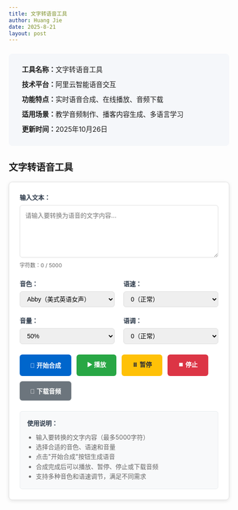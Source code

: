 ```yaml
---
title: 文字转语音工具
author: Huang Jie
date: 2025-8-21
layout: post
---
```


<script src="/class/assets/nls.js"></script>

<!-- 工具简介区块 -->
<div style="background:#f5f7fa; border-radius:8px; padding:20px 30px; margin:24px 0 32px 0; font-size:1.1em; line-height:2.2;">
<strong>工具名称：</strong>文字转语音工具<br>
<strong>技术平台：</strong>阿里云智能语音交互<br>
<strong>功能特点：</strong>实时语音合成、在线播放、音频下载<br>
<strong>适用场景：</strong>教学音频制作、播客内容生成、多语言学习<br>
<strong>更新时间：</strong>2025年10月26日
</div>


<!-- 文字转语音工具界面 -->
## 文字转语音工具

<div style="background:#fff; border:1px solid #e0e0e0; border-radius:8px; padding:24px; margin:20px 0; box-shadow:0 2px 8px rgba(0,0,0,0.1);">

<!-- 输入区域 -->
<div style="margin-bottom:24px;">
  <label for="textInput" style="display:block; font-weight:bold; margin-bottom:8px; color:#2d3a4a;">输入文本：</label>
  <textarea id="textInput" placeholder="请输入要转换为语音的文字内容..." style="width:100%; height:120px; padding:12px; border:1px solid #ddd; border-radius:6px; font-size:14px; line-height:1.5; resize:vertical; font-family:inherit;"></textarea>
  <div style="margin-top:8px; font-size:12px; color:#666;">
    字符数：<span id="charCount">0</span> / 5000
  </div>
</div>

<!-- 语音设置区域 -->
<div style="display:flex; gap:20px; margin-bottom:24px; flex-wrap:wrap;">
   <div style="flex:1; min-width:200px;">
     <label for="voiceSelect" style="display:block; font-weight:bold; margin-bottom:8px; color:#2d3a4a;">音色：</label>
     <select id="voiceSelect" style="width:100%; padding:8px 12px; border:1px solid #ddd; border-radius:6px; font-size:14px;">
       <option value="Abby" selected>Abby（美式英语女声）</option>
       <option value="Andy">Andy（美式英语男声）</option>
       <option value="William">William（英式英语男声）</option>
       <option value="Lydia">Lydia（美式英语女声）</option>
       <option value="Emma">Emma（英式英语女声）</option>
       <option value="Sophia">Sophia（美式英语女声）</option>
       <option value="Olivia">Olivia（美式英语女声）</option>
       <option value="Isabella">Isabella（美式英语女声）</option>
       <option value="Ava">Ava（美式英语女声）</option>
       <option value="Mia">Mia（美式英语女声）</option>
     </select>
   </div>
  
  <div style="flex:1; min-width:200px;">
    <label for="speedSelect" style="display:block; font-weight:bold; margin-bottom:8px; color:#2d3a4a;">语速：</label>
     <select id="speedSelect" style="width:100%; padding:8px 12px; border:1px solid #ddd; border-radius:6px; font-size:14px;">
       <option value="-500">-500（很慢）</option>
       <option value="-200">-200（较慢）</option>
       <option value="0" selected>0（正常）</option>
       <option value="200">200（较快）</option>
       <option value="500">500（很快）</option>
     </select>
  </div>
  
   <div style="flex:1; min-width:200px;">
     <label for="volumeSelect" style="display:block; font-weight:bold; margin-bottom:8px; color:#2d3a4a;">音量：</label>
     <select id="volumeSelect" style="width:100%; padding:8px 12px; border:1px solid #ddd; border-radius:6px; font-size:14px;">
       <option value="10">10%</option>
       <option value="30">30%</option>
       <option value="50" selected>50%</option>
       <option value="70">70%</option>
       <option value="100">100%</option>
     </select>
   </div>
   
   <div style="flex:1; min-width:200px;">
     <label for="pitchSelect" style="display:block; font-weight:bold; margin-bottom:8px; color:#2d3a4a;">语调：</label>
     <select id="pitchSelect" style="width:100%; padding:8px 12px; border:1px solid #ddd; border-radius:6px; font-size:14px;">
       <option value="-500">-500（很低）</option>
       <option value="-200">-200（较低）</option>
       <option value="0" selected>0（正常）</option>
       <option value="200">200（较高）</option>
       <option value="500">500（很高）</option>
     </select>
   </div>
 </div>

<!-- 控制按钮区域 -->
<div style="display:flex; gap:12px; margin-bottom:24px; flex-wrap:wrap;">
  <button id="synthesizeBtn" style="background:#0066cc; color:white; border:none; padding:12px 24px; border-radius:6px; font-size:14px; font-weight:bold; cursor:pointer; transition:background 0.3s;">
    🎵 开始合成
  </button>
  <button id="playBtn" style="background:#28a745; color:white; border:none; padding:12px 24px; border-radius:6px; font-size:14px; font-weight:bold; cursor:pointer; transition:background 0.3s;" disabled>
    ▶️ 播放
  </button>
  <button id="pauseBtn" style="background:#ffc107; color:#333; border:none; padding:12px 24px; border-radius:6px; font-size:14px; font-weight:bold; cursor:pointer; transition:background 0.3s;" disabled>
    ⏸️ 暂停
  </button>
  <button id="stopBtn" style="background:#dc3545; color:white; border:none; padding:12px 24px; border-radius:6px; font-size:14px; font-weight:bold; cursor:pointer; transition:background 0.3s;" disabled>
    ⏹️ 停止
  </button>
  <button id="downloadBtn" style="background:#6c757d; color:white; border:none; padding:12px 24px; border-radius:6px; font-size:14px; font-weight:bold; cursor:pointer; transition:background 0.3s;" disabled>
    💾 下载音频
  </button>
</div>

<!-- 进度条和状态显示 -->
<div style="margin-bottom:24px;">
  <div id="progressContainer" style="display:none;">
    <div style="display:flex; justify-content:space-between; margin-bottom:8px;">
      <span style="font-size:14px; color:#666;">合成进度</span>
      <span id="progressText" style="font-size:14px; color:#666;">0%</span>
    </div>
    <div style="background:#e9ecef; border-radius:4px; height:8px; overflow:hidden;">
      <div id="progressBar" style="background:#0066cc; height:100%; width:0%; transition:width 0.3s;"></div>
    </div>
  </div>
  <div id="statusText" style="font-size:14px; color:#666; margin-top:8px;"></div>
</div>

<!-- 音频播放器 -->
<div id="audioContainer" style="display:none;">
  <audio id="audioPlayer" controls style="width:100%; margin-top:16px;">
    您的浏览器不支持音频播放。
  </audio>
</div>

<!-- 使用说明 -->
<div style="background:#f8f9fa; border:1px solid #e9ecef; border-radius:6px; padding:16px; margin-top:24px;">
  <h4 style="margin:0 0 12px 0; color:#2d3a4a;">使用说明：</h4>
  <ul style="margin:0; padding-left:20px; color:#666; font-size:14px; line-height:1.6;">
    <li>输入要转换的文字内容（最多5000字符）</li>
    <li>选择合适的音色、语速和音量</li>
    <li>点击"开始合成"按钮生成语音</li>
    <li>合成完成后可以播放、暂停、停止或下载音频</li>
    <li>支持多种音色和语速调节，满足不同需求</li>
  </ul>
</div>

</div>

<!-- JavaScript 代码 -->
<script>
// 全局变量
let audioBlob = null;
let audioUrl = null;

// DOM 元素
const textInput = document.getElementById('textInput');
const charCount = document.getElementById('charCount');
const voiceSelect = document.getElementById('voiceSelect');
const speedSelect = document.getElementById('speedSelect');
const volumeSelect = document.getElementById('volumeSelect');
const pitchSelect = document.getElementById('pitchSelect');
const synthesizeBtn = document.getElementById('synthesizeBtn');
const playBtn = document.getElementById('playBtn');
const pauseBtn = document.getElementById('pauseBtn');
const stopBtn = document.getElementById('stopBtn');
const downloadBtn = document.getElementById('downloadBtn');
const progressContainer = document.getElementById('progressContainer');
const progressBar = document.getElementById('progressBar');
const progressText = document.getElementById('progressText');
const statusText = document.getElementById('statusText');
const audioContainer = document.getElementById('audioContainer');
const audioPlayer = document.getElementById('audioPlayer');

// 字符计数
textInput.addEventListener('input', function() {
  const count = this.value.length;
  charCount.textContent = count;
  
  if (count > 5000) {
    charCount.style.color = '#dc3545';
    synthesizeBtn.disabled = true;
    synthesizeBtn.style.background = '#6c757d';
  } else {
    charCount.style.color = '#666';
    synthesizeBtn.disabled = false;
    synthesizeBtn.style.background = '#0066cc';
  }
});

// 按钮悬停效果
const buttons = [synthesizeBtn, playBtn, pauseBtn, stopBtn, downloadBtn];
buttons.forEach(btn => {
  btn.addEventListener('mouseenter', function() {
    if (!this.disabled) {
      this.style.transform = 'translateY(-1px)';
      this.style.boxShadow = '0 4px 12px rgba(0,0,0,0.15)';
    }
  });
  
  btn.addEventListener('mouseleave', function() {
    this.style.transform = 'translateY(0)';
    this.style.boxShadow = 'none';
  });
});

// 合成语音
synthesizeBtn.addEventListener('click', async function() {
  const text = textInput.value.trim();
  if (!text) {
    alert('请输入要转换的文字内容！');
    return;
  }
  
  if (text.length > 5000) {
    alert('文字内容不能超过5000字符！');
    return;
  }
  
  // 显示进度条
  progressContainer.style.display = 'block';
  statusText.textContent = '正在合成语音，请稍候...';
  synthesizeBtn.disabled = true;
  synthesizeBtn.textContent = '🔄 合成中...';
  
  try {
    // 模拟进度更新
    let progress = 0;
    const progressInterval = setInterval(() => {
      progress += Math.random() * 15;
      if (progress > 90) progress = 90;
      progressBar.style.width = progress + '%';
      progressText.textContent = Math.round(progress) + '%';
    }, 200);
    
    // 调用阿里云 TTS API
    const audioData = await synthesizeSpeech(text);
    
    clearInterval(progressInterval);
    progressBar.style.width = '100%';
    progressText.textContent = '100%';
    
     // 创建音频对象
     audioBlob = new Blob([audioData], { type: 'audio/wav' });
     audioUrl = URL.createObjectURL(audioBlob);
     audioPlayer.src = audioUrl;
    
    // 更新按钮状态
    playBtn.disabled = false;
    downloadBtn.disabled = false;
    synthesizeBtn.disabled = false;
    synthesizeBtn.textContent = '🎵 开始合成';
    
    statusText.textContent = '语音合成完成！';
    audioContainer.style.display = 'block';
    
  } catch (error) {
    console.error('合成失败:', error);
    statusText.textContent = '合成失败：' + error.message;
    synthesizeBtn.disabled = false;
    synthesizeBtn.textContent = '🎵 开始合成';
  }
});

// 播放控制
playBtn.addEventListener('click', function() {
  audioPlayer.play();
  playBtn.disabled = true;
  pauseBtn.disabled = false;
  stopBtn.disabled = false;
  statusText.textContent = '正在播放...';
});

pauseBtn.addEventListener('click', function() {
  audioPlayer.pause();
  playBtn.disabled = false;
  pauseBtn.disabled = true;
  statusText.textContent = '已暂停';
});

stopBtn.addEventListener('click', function() {
  audioPlayer.pause();
  audioPlayer.currentTime = 0;
  playBtn.disabled = false;
  pauseBtn.disabled = true;
  stopBtn.disabled = true;
  statusText.textContent = '已停止';
});

// 音频播放事件监听
audioPlayer.addEventListener('play', function() {
  playBtn.disabled = true;
  pauseBtn.disabled = false;
  stopBtn.disabled = false;
  statusText.textContent = '正在播放...';
});

audioPlayer.addEventListener('pause', function() {
  playBtn.disabled = false;
  pauseBtn.disabled = true;
  statusText.textContent = '已暂停';
});

audioPlayer.addEventListener('ended', function() {
  playBtn.disabled = false;
  pauseBtn.disabled = true;
  stopBtn.disabled = true;
  statusText.textContent = '播放完成';
});

// 下载音频
downloadBtn.addEventListener('click', function() {
  if (audioPlayer.src) {
    const a = document.createElement('a');
    a.href = audioPlayer.src;
    a.download = `Abby语音合成_${new Date().getTime()}.wav`;
    document.body.appendChild(a);
    a.click();
    document.body.removeChild(a);
    statusText.textContent = '音频下载完成！';
  }
});

// 页面加载完成后的初始化
document.addEventListener('DOMContentLoaded', function() {
  statusText.textContent = '请输入文字内容开始合成语音';
  
  // 检查后端代理服务器是否运行
  fetch('http://localhost:3001/api/token', { method: 'POST' })
    .then(response => {
      if (response.ok) {
        statusText.textContent = '后端代理服务器已连接，可以开始使用';
        console.log('后端代理服务器连接成功');
      } else {
        statusText.textContent = '后端代理服务器未运行，请先启动服务器';
        console.warn('后端代理服务器未运行');
      }
    })
    .catch(error => {
      statusText.textContent = '无法连接到后端代理服务器，请检查服务器是否启动';
      console.error('后端代理服务器连接失败:', error);
    });
});

// 全局语音合成对象
let currentUtterance = null;

// 使用阿里云TTS API进行语音合成
async function synthesizeSpeech(text) {
  try {
    console.log('调用阿里云TTS API，参数:', {
      text: text,
      voice: voiceSelect.value,
      speech_rate: parseInt(speedSelect.value),
      pitch_rate: parseInt(pitchSelect.value),
      volume: parseInt(volumeSelect.value)
    });
    
    // 调用后端代理API
    const response = await fetch('http://localhost:3001/api/tts', {
      method: 'POST',
      headers: {
        'Content-Type': 'application/json'
      },
      body: JSON.stringify({
        text: text,
        voice: voiceSelect.value,
        speed: parseInt(speedSelect.value),
        pitch: parseInt(pitchSelect.value),
        volume: parseInt(volumeSelect.value)
      })
    });
    
    if (!response.ok) {
      throw new Error(`HTTP error! status: ${response.status}`);
    }
    
    // 获取音频数据
    const audioData = await response.arrayBuffer();
    const audioBlob = new Blob([audioData], { type: 'audio/wav' });
    const audioUrl = URL.createObjectURL(audioBlob);
    
    // 更新音频播放器
    audioPlayer.src = audioUrl;
    audioContainer.style.display = 'block';
    
    // 更新按钮状态
    playBtn.disabled = false;
    downloadBtn.disabled = false;
    
    statusText.textContent = '语音合成完成！';
    
    return new Uint8Array(audioData);
    
  } catch (error) {
    console.error('TTS API调用失败:', error);
    throw new Error('语音合成失败：' + error.message);
  }
}

// 获取阿里云访问令牌
async function getToken(accessKeyId, accessKeySecret) {
  // 由于CORS限制，无法直接从浏览器调用阿里云API
  // 这里使用一个临时的解决方案：通过代理服务器或直接使用预生成的token
  console.log('注意：由于CORS限制，无法直接从浏览器获取token');
  console.log('建议：1. 使用后端代理 2. 或使用预生成的token');
  
  // 返回一个模拟token，实际使用时需要替换为有效的token
  return 'c887e110996e439eb7af6b221';
}

// 页面加载完成后的初始化
document.addEventListener('DOMContentLoaded', function() {
  statusText.textContent = '请输入文字内容开始合成语音';
});
</script>

